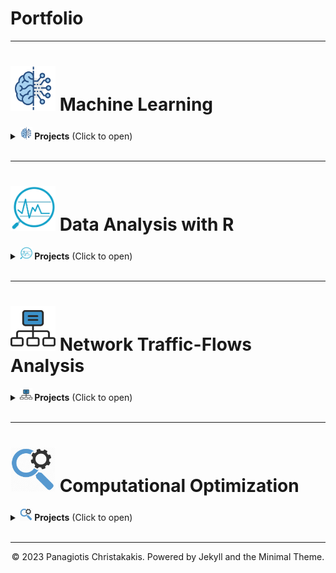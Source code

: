 # Portfolio
---

# <img src="https://raw.githubusercontent.com/christakakis/christakakis.github.io/master/images/MachineLearning_png.png" alt="Machine Learning" width=72 height=72> Machine Learning

<details markdown=1><summary markdown="span"><img src="https://raw.githubusercontent.com/christakakis/christakakis.github.io/master/images/MachineLearning_png.png" alt=" Projects" width=20 height=20><strong> Projects</strong> (Click to open)</summary>

<br/>

### Classification (Computer Vision - BoVW)

[![View on GitHub](https://img.shields.io/badge/GitHub-View_on_GitHub-blue?logo=GitHub)](https://github.com/christakakis/machine_learning/tree/main/(2)%20Classification%20(Computer%20Vision%20-%20BoVW))

**Classification using Computer Vision:** Implemenation of Bag of Visual Words (BoVW) technique for an image dataset (Mammals Classication).

<img src="images/Classification-ComputerVision-BoVW-Elephant(1).jpg?raw=true"/>
<img src="images/Classification-ComputerVision-BoVW-Elephant(2).jpg?raw=true"/>

---
### Chatbot

[![View on GitHub](https://img.shields.io/badge/GitHub-View_on_GitHub-blue?logo=GitHub)](https://github.com/christakakis/chatbot)

**Building a simple chat-bot using Microsoft's MetaLWOz dataset** 
#### Briefly, my implementation took into account:

  • **(1) Data pre-processing.** Prepare the training data (pairs of sentences from the provided data set).
  
  • **(2) Neural Network Structure.** Choosing an appropriate neural network structure that can model the problem.
  
  • **(3) Loss Function.** Selecting an appropriate loss function.
  
  • **(4) Training.** Training of the model on sentence pairs ([input, output]).
  
  • **(5) Testing - Inference.** A txt as well as a gif are provided with some test conversations with the chatbot.

<center><img src="images/ChatBot.jpg?raw=true"/></center>
<center><img src="images/test_conv.gif?raw=true"/></center>

---
### Unsupervised Learning (Clustering)

[![View on GitHub](https://img.shields.io/badge/GitHub-View_on_GitHub-blue?logo=GitHub)](https://github.com/christakakis/machine_learning/tree/main/(4)%20Unsupervised%20Learning%20(Clustering))

**Unsupervised learning in Image Clustering:** Develop and combine deep learning models / clustering techniques on Fashion-MNIST dataset.

<center><img src="images/UnsupervisedLearning-Clustering .jpg?raw=true"/></center>

---
### Classification (Supervised Learning)

[![View on GitHub](https://img.shields.io/badge/GitHub-View_on_GitHub-blue?logo=GitHub)](https://github.com/christakakis/machine_learning/tree/main/(1)%20Classification%20(Supervised%20Learning))

**Simple Classification:** Comparing different models on numerical data of financial indicators for businesses in order to classify them as bankrupt or not.

<center><img src="images/Classification-Supervised Learning(1).jpg?raw=true"/></center>
<center><img src="images/Classification-Supervised Learning(2).jpg?raw=true"/></center>

---
### NLTK Library – Sentence Generator & Classify Reviews

[![View on GitHub](https://img.shields.io/badge/GitHub-View_on_GitHub-blue?logo=GitHub)](https://github.com/christakakis/machine_learning/tree/main/(5)%20NLTK%20Library%20%E2%80%93%20Sentence%20Generator%20%26%20Classify%20Reviews)

**NLP:** Sentence creation from bigrams and trigrams generated by Project Gutenberg books. Classifier training to find positive and negative movie reviews.

---
### CNN Architecture

[![View on GitHub](https://img.shields.io/badge/GitHub-View_on_GitHub-blue?logo=GitHub)](https://github.com/christakakis/machine_learning/tree/main/(3)%20CNN%20Architecture)

**CNNs:** Comparing and seeking the best result of various convolutional neural network architectures for CIFAR-10 dataset, while trying different loss functions.

</details>
<br/>

---

# <img src="https://raw.githubusercontent.com/christakakis/christakakis.github.io/master/images/R_png.png" alt="Data Analysis with R" width=72 height=72> Data Analysis with R

<details markdown=1><summary markdown="span"><img src="https://raw.githubusercontent.com/christakakis/christakakis.github.io/master/images/R_png.png" alt=" Projects" width=20 height=20><strong> Projects</strong> (Click to open)</summary>

<br/>

### Simple R functions - Dataset tidyr::who

[![View on GitHub](https://img.shields.io/badge/GitHub-View_on_GitHub-blue?logo=GitHub)](https://github.com/christakakis/r_data_analysis/tree/main/(1)%20Simple%20R%20functions)

**R in simple use cases:** Using the simplest R functions to transform the dataset into tidy format.

---
### Simple R plots with ggplot2 - Datasets queen & mcdonalds

[![View on GitHub](https://img.shields.io/badge/GitHub-View_on_GitHub-blue?logo=GitHub)](https://github.com/christakakis/r_data_analysis/tree/main/(2)%20Simple%20R%20plots%20with%20ggplot2)

**R in simple use cases combined with ggplot2:** Plotting the simplest possible R plots. Dataset queen.csv contains characteristics for each song of the Queen albums as derived from Spotify. Mcdonalds.csv contains the price of Big-Mac in local currency for various countries and years. In general, this R Markdown contains Faceted ScatterPlots, BoxPlots, Histograms and BarPlots.

<center><img src="images/R2(a).jpg?raw=true"/></center>
<center><img src="images/R2(b).jpg?raw=true"/></center>

---
### Rules, Correcting, Imputing with R - Dataset dirty_iris

[![View on GitHub](https://img.shields.io/badge/GitHub-View_on_GitHub-blue?logo=GitHub)](https://github.com/christakakis/r_data_analysis/tree/main/(3)%20Rules%2C%20Correcting%2C%20Imputing%20with%20R)

**Editrules, Correction and Imputing missing values with R:** With the use of deducorrect, editrules and VIM the dataset is transofrmed into tidy. In general, this R Markdown contains numerical and caterogical rules, violations, hotdeck imputation and lastly some plots.

---
### Visualization of the Olympic Games with R - Dataset results

[![View on GitHub](https://img.shields.io/badge/GitHub-View_on_GitHub-blue?logo=GitHub)](https://github.com/christakakis/r_data_analysis/tree/main/(4)%20Visualization%20of%20the%20Olympic%20Games%20with%20R)

**Olympic Games with R:** Dataset results.csv contains results of the track and field events of all the Olympic Games events until 2016. In general, this R Markdown contains the preprocessing steps as well as univariate and multivariate analysis, time series analysis techniques and interesting graphs for this dataset.

<center><img src="images/R4(a).jpg?raw=true"/></center>
<center><img src="images/R4(b).jpg?raw=true"/></center>

---
### Interactive Maps with use of cshapes, leaflet and tmap (Dashboard Included) - Dataset world from cshapes

[![View on GitHub](https://img.shields.io/badge/GitHub-View_on_GitHub-blue?logo=GitHub)](https://github.com/christakakis/r_data_analysis/tree/main/(5)%20Interactive%20Maps%20with%20use%20of%20cshapes%2C%20leaflet%20and%20tmap%20(Dashboard%20Included))

**Using interactive maps with R:** Manage and visualize geographic data with world datset from cshapes. This folder contains both R Markdown and Shiny Dashboard. Distance thresholds, buffer from capitals, distance from country's centroid are included.

---
### Graph plots and shortest paths (Dashboard Included) - Dataset world from cshapes

[![View on GitHub](https://img.shields.io/badge/GitHub-View_on_GitHub-blue?logo=GitHub)](https://github.com/christakakis/r_data_analysis/tree/main/(6)%20Graph%20plots%20and%20shortest%20paths%20(Dashboard%20Included))

**Network Data with R:** Manage and visualize network data again with world datset from cshapes. This folder contains also both R Markdown and Shiny Dashboard. Directed graph of capitals and their distances, shortest path between capitals considering weight distance or total number of nodes are included.

<center><img src="images/R6.jpg?raw=true"/></center>

---
### Interesting interactive visualizations (Dashboard Included) - Dataset album
#### The Dashboard is available for preview on my account on [ShinyApps](https://christakakis.shinyapps.io/Dashboard-Albums/).

[![View on GitHub](https://img.shields.io/badge/GitHub-View_on_GitHub-blue?logo=GitHub)](https://github.com/christakakis/r_data_analysis/tree/main/(7)%20Interesting%20interactive%20visualizations%20(Dashboard%20Included))

**Music Albums Interactive Visualizations:** Managing data about music albums, their genres, titles, year and artists.

<center><img src="images/R7.jpg?raw=true"/></center>

---
### Visualizations of NYPD shooting incidents (Dashboard Included) - Various Datasets

[![View on GitHub](https://img.shields.io/badge/GitHub-View_on_GitHub-blue?logo=GitHub)](https://github.com/christakakis/r_data_analysis/tree/main/(8)%20Visualizations%20of%20NYPD%20shooting%20incidents%20(Dashboard%20Included))

**NYPD shooting incidents:** Managing data about NYC shootings and trying to plot something interesting.

<center><img src="images/R8(a).jpg?raw=true"/></center>
<center><img src="images/R8(b).jpg?raw=true"/></center>

</details>
<br/>

---

# <img src="https://raw.githubusercontent.com/christakakis/christakakis.github.io/master/images/NetworkFlows_png.png" alt="Network Traffic-Flows Analysis" width=72 height=72> Network Traffic-Flows Analysis

<details markdown=1><summary markdown="span"><img src="https://raw.githubusercontent.com/christakakis/christakakis.github.io/master/images/NetworkFlows_png.png" alt=" Projects" width=20 height=20><strong> Projects</strong> (Click to open)</summary>

<br/>

### Network Traffic Analysis in Data Centres

[![View on GitHub](https://img.shields.io/badge/GitHub-View_on_GitHub-blue?logo=GitHub)](https://github.com/christakakis/trace_pcap_analysis)

**Network Traffic Analysis from PCAP file:** Analyzing network traffic in data centers based on trace from PCAP file and extraction of traffic characteristics in the form of distributions. The extracted results are plotted in the form of distributions (e.g. CDF). For the implementation DPTK library is used.

<img src="https://raw.githubusercontent.com/christakakis/trace_pcap_analysis/main/Plots/4.png"/>
<img src="https://raw.githubusercontent.com/christakakis/trace_pcap_analysis/main/Plots/2.png"/>

---

### Flow Migration Technique using OpenFlow

[![View on GitHub](https://img.shields.io/badge/GitHub-View_on_GitHub-blue?logo=GitHub)](https://github.com/christakakis/open-flow_migration/)

**Flow Migration Technique:** Implementation of a flow migration technique for transferring a network flow to another path of a network topology, while assessing any communication complications, such as increase in delay, packet loss and packet reordering. The flow transfers are done using OpenFlow and D-ITG.

<img src="https://raw.githubusercontent.com/christakakis/open-flow_migration/main/01.%20Plots/Jitter_Routing1.jpg"/>
<img src="https://raw.githubusercontent.com/christakakis/open-flow_migration/main/01.%20Plots/PacketReorderings.jpg"/>

</details>
<br/>

---

# <img src="https://raw.githubusercontent.com/christakakis/christakakis.github.io/master/images/Optimization_png.png" alt="Computational Optimization" width=72 height=72> Computational Optimization

<details markdown=1><summary markdown="span"><img src="https://raw.githubusercontent.com/christakakis/christakakis.github.io/master/images/Optimization_png.png" alt=" Projects" width=20 height=20><strong> Projects</strong> (Click to open)</summary>

<br/>

### Compressed Sparse Row

[![View on GitHub](https://img.shields.io/badge/GitHub-View_on_GitHub-blue?logo=GitHub)](https://github.com/christakakis/computational_optimization/tree/main/(1)%20Compressed%20Sparse%20Row%20(CSR))

**CSR:** Representation of a matrix A by three (one-dimensional) arrays, that respectively contain nonzero values, the extents of rows, and column indices.

---
### Compressed Sparse Column

[![View on GitHub](https://img.shields.io/badge/GitHub-View_on_GitHub-blue?logo=GitHub)](https://github.com/christakakis/computational_optimization/tree/main/(2)%20Compressed%20Sparse%20Column%20(CSC))

**CSC:** Representation of a matrix A by three (one-dimensional) arrays, that respectively contain nonzero values, the extents of columns, and row indices.

---
### Equilibration (Scaling Technique)

[![View on GitHub](https://img.shields.io/badge/GitHub-View_on_GitHub-blue?logo=GitHub)](https://github.com/christakakis/computational_optimization/tree/main/(3)%20Eliminate%20k-ton%20Equality%20Constraints)

**Equilibration:** Rows and columns of a matrix A are multiplied by positive scalars and these operations lead to non-zero numerical values of similar magnitude.

---
### Arithmetic Mean (Scaling Technique)

[![View on GitHub](https://img.shields.io/badge/GitHub-View_on_GitHub-blue?logo=GitHub)](https://github.com/christakakis/computational_optimization/tree/main/(9)%20Arithmetic%20Mean)

**Arithmetic Mean:** This method aims to decrease the variance between the nonzero elements in the coefficient matrix A. Each row is divided by the arithmetic mean of the absolute value of the elements in that row and each column is divided by the arithmetic mean of the absolute value of the elements in that column.

---
### Eliminate k-ton Equality Constraints (Presolve Method)

[![View on GitHub](https://img.shields.io/badge/GitHub-View_on_GitHub-blue?logo=GitHub)](https://github.com/christakakis/computational_optimization/tree/main/(4)%20Equilibration%20Technique)

**k-ton:** Identifying and eliminating singleton, doubleton, tripleton, and more general k-ton equality constraints in order to reduce the size of the problem and discover whether a LP is unbounded or infeasible.

---
### Exterior Point Simplex-type Algorithm

[![View on GitHub](https://img.shields.io/badge/GitHub-View_on_GitHub-blue?logo=GitHub)](https://github.com/christakakis/computational_optimization/tree/main/(5)%20Exterior%20Point%20Siplex-type%20Algorithm)

**Exterior Point Algorithm:** An implementation of Exterior Point Algorithm.

---
### Parser for various TSP and more type of problems

[![View on GitHub](https://img.shields.io/badge/GitHub-View_on_GitHub-blue?logo=GitHub)](https://github.com/christakakis/computational_optimization/tree/main/(6)%20Parser%20for%20TSP%20and%20more%20type%20of%20problems)

**TSP Parser:** With the help of tsplib95 a complete parser was made to read instances of type TSP, HCP, ATSP, SOP, CVRP. Also it supports Edge_Weight_Types of EXPLICIT, EUC_2D, EUC_3D, XRAY1, XRAY2, GEO, ATT, UPPER_ROW, LOWER_ROW and many more. Main goal of this parser is to return important information about a selected problem in order to apply heuristics and metaheuristics later. It is important to mention that this work was part of a group project and my part was about Hamiltonian Cycle Problems (HCP). Contributors are mentioned inside the files.

---
### TSP solver - Heuristic algorithm for optimal tour

[![View on GitHub](https://img.shields.io/badge/GitHub-View_on_GitHub-blue?logo=GitHub)](https://github.com/christakakis/computational_optimization/tree/main/(7)%20TSP%20solver%20-%20Heuristic%20algorithm%20for%20finding%20optimal%20tour)

**TSP solver:** With the help of elkai library and TSP parser from [TSP Parser]((https://github.com/christakakis/computational_optimization/tree/main/(6)%20Parser%20for%20TSP%20and%20more%20type%20of%20problems)), Lin-Kernighan-Helsgaun heuristic algorithm is applied to HCP, TSP, ATSP, SOP files to find optimal tour and plot them.

---
### CVRP solver - Finding routes and their weights

[![View on GitHub](https://img.shields.io/badge/GitHub-View_on_GitHub-blue?logo=GitHub)](https://github.com/christakakis/computational_optimization/tree/main/(8)%20CVRP%20solver%20-%20Finding%20routes%20and%20their%20weights)

**CVRP solver:** With the help of VRPy python framework and TSP parser from code (6), best routes for CVRP files are found, as well as their weights.

</details>
<br/>


---
<center>© 2023 Panagiotis Christakakis. Powered by Jekyll and the Minimal Theme.</center>
